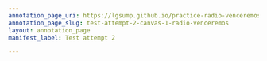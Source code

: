 ```yaml
---
annotation_page_uri: https://lgsump.github.io/practice-radio-venceremos/annotations/test-attempt-2-canvas-1-radio-venceremos.json
annotation_page_slug: test-attempt-2-canvas-1-radio-venceremos
layout: annotation_page
manifest_label: Test attempt 2

---
```

